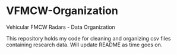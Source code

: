 # VFMCW-Organization
Vehicular FMCW Radars - Data Organization

This repository holds my code for cleaning and organizing csv files containing research data. Will update README as time goes on. 
